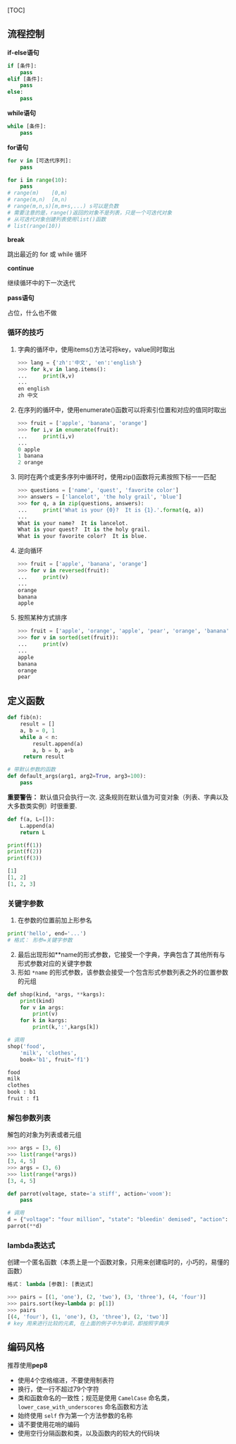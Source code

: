 [TOC]

## 流程控制

**if-else语句**

```python
if [条件]:
    pass
elif [条件]:
    pass
else:
    pass
```

**while语句**

```python
while [条件]:
    pass
```

**for语句**

```python
for v in [可迭代序列]:
    pass

for i in range(10):
    pass
# range(m)    [0,m)
# range(m,n)  [m,n)
# range(m,n,s)[m,m+s,...) s可以是负数
# 需要注意的是，range()返回的对象不是列表，只是一个可迭代对象
# 从可迭代对象创建列表使用list()函数
# list(range(10))
```

**break**

跳出最近的 for 或 while 循环

**continue**

继续循环中的下一次迭代

**pass语句**

占位，什么也不做



### 循环的技巧

1. 字典的循环中，使用items()方法可将key，value同时取出

   ```python
   >>> lang = {'zh':'中文', 'en':'english'}
   >>> for k,v in lang.items():
   ...     print(k,v)
   ...
   en english
   zh 中文
   ```

2. 在序列的循环中，使用enumerate()函数可以将索引位置和对应的值同时取出

   ```python
   >>> fruit = ['apple', 'banana', 'orange']
   >>> for i,v in enumerate(fruit):
   ...     print(i,v)
   ...
   0 apple
   1 banana
   2 orange
   ```

3. 同时在两个或更多序列中循环时，使用zip()函数将元素按照下标一一匹配

   ```python
   >>> questions = ['name', 'quest', 'favorite color']
   >>> answers = ['lancelot', 'the holy grail', 'blue']
   >>> for q, a in zip(questions, answers):
   ...     print('What is your {0}?  It is {1}.'.format(q, a))
   ...
   What is your name?  It is lancelot.
   What is your quest?  It is the holy grail.
   What is your favorite color?  It is blue.
   ```

4. 逆向循环

   ```python
   >>> fruit = ['apple', 'banana', 'orange']
   >>> for v in reversed(fruit):
   ...     print(v)
   ...
   orange
   banana
   apple
   ```

5. 按照某种方式排序

   ```python
   >>> fruit = ['apple', 'orange', 'apple', 'pear', 'orange', 'banana']
   >>> for v in sorted(set(fruit)):
   ...     print(v)
   ...
   apple
   banana
   orange
   pear
   ```



## 定义函数

```python
def fib(n):
    result = []
    a, b = 0, 1
    while a < n:
        result.append(a)
        a, b = b, a+b
     return result

# 带默认参数的函数
def default_args(arg1, arg2=True, arg3=100):
    pass
```

**重要警告：** 默认值只会执行一次. 这条规则在默认值为可变对象（列表、字典以及大多数类实例）时很重要.

```python
def f(a, L=[]):
    L.append(a)
    return L

print(f(1))
print(f(2))
print(f(3))

[1]
[1, 2]
[1, 2, 3]
```

### 关键字参数

1. 在参数的位置前加上形参名

```python
print('hello', end='...')
# 格式： 形参=关键字参数
```

2. 最后出现形如**name的形式参数，它接受一个字典，字典包含了其他所有与形式参数对应的关键字参数
3. 形如 `*name` 的形式参数，该参数会接受一个包含形式参数列表之外的位置参数的元组

```python
def shop(kind, *args, **kargs):
    print(kind)
    for v in args:
        print(v)
    for k in kargs:
        print(k,':',kargs[k])

# 调用
shop('food',
    'milk', 'clothes',
    book='b1', fruit='f1')

food
milk
clothes
book : b1
fruit : f1
```

### 解包参数列表

解包的对象为列表或者元组

```python
>>> args = [3, 6]
>>> list(range(*args))
[3, 4, 5]
>>> args = (3, 6)
>>> list(range(*args))
[3, 4, 5]
```

```python
def parrot(voltage, state='a stiff', action='voom'):
    pass

# 调用
d = {"voltage": "four million", "state": "bleedin' demised", "action": "VOOM"}
parrot(**d)
```

### lambda表达式

创建一个匿名函数（本质上是一个函数对象，只用来创建临时的，小巧的，易懂的函数）

```python
格式： lambda [参数]: [表达式]
```

```python
>>> pairs = [(1, 'one'), (2, 'two'), (3, 'three'), (4, 'four')]
>>> pairs.sort(key=lambda p: p[1])
>>> pairs
[(4, 'four'), (1, 'one'), (3, 'three'), (2, 'two')]
# key 用来进行比较的元素, 在上面的例子中为单词，即按照字典序
```

## 编码风格

推荐使用**pep8**

- 使用4个空格缩进，不要使用制表符
- 换行，使一行不超过79个字符
- 类和函数命名的一致性；规范是使用 `CamelCase` 命名类，`lower_case_with_underscores` 命名函数和方法
- 始终使用 `self` 作为第一个方法参数的名称
- 请不要使用花哨的编码
- 使用空行分隔函数和类，以及函数内的较大的代码块

